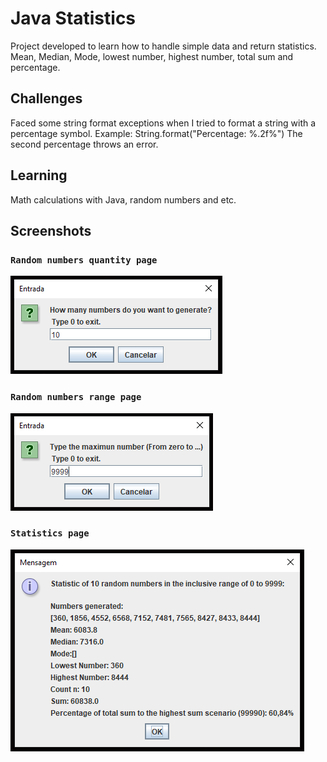 # Java Statistics
Project developed to learn how to handle simple data and return statistics.
Mean, Median, Mode, lowest number, highest number, total sum and percentage.

## Challenges 
Faced some string format exceptions when I tried to format a string with a percentage symbol.
Example: String.format("Percentage: %.2f%")
The second percentage throws an error.

## Learning 
Math calculations with Java, random numbers and etc.

## Screenshots

### `Random numbers quantity page`

![all-text](https://github.com/bispo-daniel/Java_Statistics/blob/main/quantityPageScreenshot.png)

### `Random numbers range page`

![all-text](https://github.com/bispo-daniel/Java_Statistics/blob/main/rangePageScreenshot.png)

### `Statistics page`

![all-text](https://github.com/bispo-daniel/Java_Statistics/blob/main/statisticsPage.png)